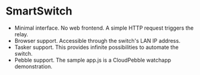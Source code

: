 # SmartSwitch

* Minimal interface. No web frontend. A simple HTTP request triggers the relay.
* Browser support. Accessible through the switch's LAN IP address.
* Tasker support. This provides infinite possibilities to automate the switch.
* Pebble support. The sample app.js is a CloudPebble watchapp demonstration.
